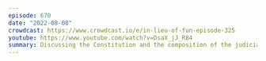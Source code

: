 ```yaml
---
episode: 670
date: "2022-08-08"
crowdcast: https://www.crowdcast.io/e/in-lieu-of-fun-episode-325
youtube: https://www.youtube.com/watch?v=DsaX_jJ_R84
summary: Discussing the Constitution and the composition of the judiciary
---
```

